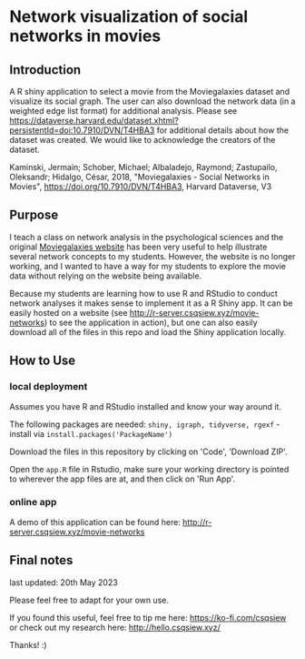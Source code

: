 # Network visualization of social networks in movies 

## Introduction

A R shiny application to select a movie from the Moviegalaxies dataset and visualize its social graph. The user can also download the network data (in a weighted edge list format) for additional analysis. Please see https://dataverse.harvard.edu/dataset.xhtml?persistentId=doi:10.7910/DVN/T4HBA3 for additional details about how the dataset was created. We would like to acknowledge the creators of the dataset. 

Kaminski, Jermain; Schober, Michael; Albaladejo, Raymond; Zastupailo, Oleksandr; Hidalgo, César, 2018, "Moviegalaxies - Social Networks in Movies", https://doi.org/10.7910/DVN/T4HBA3, Harvard Dataverse, V3 

## Purpose 

I teach a class on network analysis in the psychological sciences and the original [Moviegalaxies website](https://moviegalaxies.com/) has been very useful to help illustrate several network concepts to my students. However, the website is no longer working, and I wanted to have a way for my students to explore the movie data without relying on the website being available. 

Because my students are learning how to use R and RStudio to conduct network analyses it makes sense to implement it as a R Shiny app. It can be easily hosted on a website (see http://r-server.csqsiew.xyz/movie-networks) to see the application in action), but one can also easily download all of the files in this repo and load the Shiny application locally. 

## How to Use  

### local deployment

Assumes you have R and RStudio installed and know your way around it.

The following packages are needed: `shiny, igraph, tidyverse, rgexf` - install via `install.packages('PackageName')`

Download the files in this repository by clicking on 'Code', 'Download ZIP'.

Open the `app.R` file in Rstudio, make sure your working directory is pointed to wherever the app files are at, and then click on 'Run App'.

### online app

A demo of this application can be found here: http://r-server.csqsiew.xyz/movie-networks

## Final notes

last updated: 20th May 2023  

Please feel free to adapt for your own use.

If you found this useful, feel free to tip me here: https://ko-fi.com/csqsiew or check out my research here: http://hello.csqsiew.xyz/

Thanks! :)

